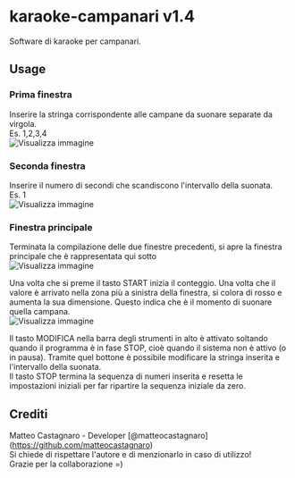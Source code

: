 # karaoke-campanari v1.4
Software di karaoke per campanari.

## Usage
### Prima finestra
Inserire la stringa corrispondente alle campane da suonare separate da virgola. <br />
Es. 1,2,3,4<br />
![Visualizza immagine](http://matteocastagnaro.xyz/github-images/karaoke-campanari/primafinestra.png)

### Seconda finestra
Inserire il numero di secondi che scandiscono l'intervallo della suonata.<br />
Es. 1<br />
![Visualizza immagine](http://matteocastagnaro.xyz/github-images/karaoke-campanari/secondafinestra.png)

### Finestra principale
Terminata la compilazione delle due finestre precedenti, si apre la finestra principale che è 
rappresentata qui sotto<br />
![Visualizza immagine](http://matteocastagnaro.xyz/github-images/karaoke-campanari/finestra.png)

Una volta che si preme il tasto START inizia il conteggio. Una volta che il valore è arrivato nella zona più a sinistra
della finestra, si colora di rosso e aumenta la sua dimensione. Questo indica che è il momento di suonare quella campana.<br />
![Visualizza immagine](http://matteocastagnaro.xyz/github-images/karaoke-campanari/finestracompleta.png)

Il tasto MODIFICA nella barra degli strumenti in alto è attivato soltando quando il programma è in fase STOP, cioè quando il sistema
non è attivo (o in pausa). Tramite quel bottone è possibile modificare la stringa inserita e l'intervallo della suonata.<br/>
Il tasto STOP termina la sequenza di numeri inserita e resetta le impostazioni iniziali per far ripartire la sequenza iniziale
da zero.

## Crediti
Matteo Castagnaro - Developer [@matteocastagnaro] (https://github.com/matteocastagnaro)<br/>
Si chiede di rispettare l'autore e di menzionarlo in caso di utilizzo!<br/>
Grazie per la collaborazione =)
